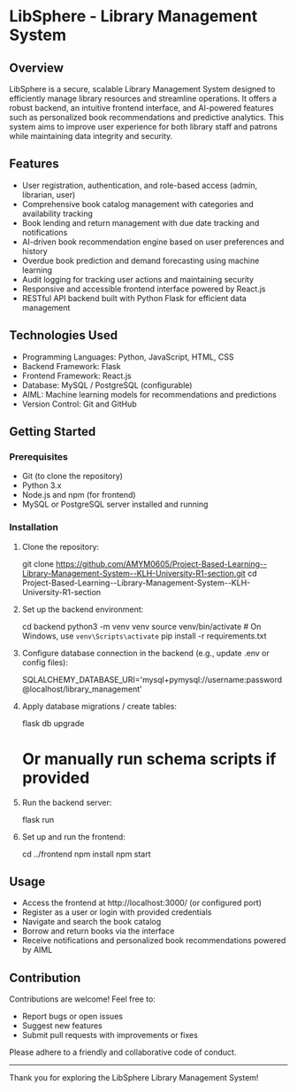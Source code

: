 # LibSphere - Library Management System

## Overview
LibSphere is a secure, scalable Library Management System designed to efficiently manage library resources and streamline operations. It offers a robust backend, an intuitive frontend interface, and AI-powered features such as personalized book recommendations and predictive analytics. This system aims to improve user experience for both library staff and patrons while maintaining data integrity and security.

## Features
- User registration, authentication, and role-based access (admin, librarian, user)
- Comprehensive book catalog management with categories and availability tracking
- Book lending and return management with due date tracking and notifications
- AI-driven book recommendation engine based on user preferences and history
- Overdue book prediction and demand forecasting using machine learning
- Audit logging for tracking user actions and maintaining security
- Responsive and accessible frontend interface powered by React.js
- RESTful API backend built with Python Flask for efficient data management

## Technologies Used
- Programming Languages: Python, JavaScript, HTML, CSS
- Backend Framework: Flask
- Frontend Framework: React.js
- Database: MySQL / PostgreSQL (configurable)
- AIML: Machine learning models for recommendations and predictions
- Version Control: Git and GitHub

## Getting Started

### Prerequisites
- Git (to clone the repository)
- Python 3.x
- Node.js and npm (for frontend)
- MySQL or PostgreSQL server installed and running

### Installation

1. Clone the repository:
    
    git clone https://github.com/AMYM0605/Project-Based-Learning--Library-Management-System--KLH-University-R1-section.git
    cd Project-Based-Learning--Library-Management-System--KLH-University-R1-section
    

2. Set up the backend environment:
    
    cd backend
    python3 -m venv venv
    source venv/bin/activate  # On Windows, use `venv\Scripts\activate`
    pip install -r requirements.txt
    

3. Configure database connection in the backend (e.g., update .env or config files):
    
    SQLALCHEMY_DATABASE_URI='mysql+pymysql://username:password@localhost/library_management'
    

4. Apply database migrations / create tables:
    
    flask db upgrade
    # Or manually run schema scripts if provided
    

5. Run the backend server:
    
    flask run
    

6. Set up and run the frontend:
    
    cd ../frontend
    npm install
    npm start
    

## Usage
- Access the frontend at http://localhost:3000/ (or configured port)
- Register as a user or login with provided credentials
- Navigate and search the book catalog
- Borrow and return books via the interface
- Receive notifications and personalized book recommendations powered by AIML

## Contribution
Contributions are welcome! Feel free to:
- Report bugs or open issues
- Suggest new features
- Submit pull requests with improvements or fixes

Please adhere to a friendly and collaborative code of conduct.

---

Thank you for exploring the LibSphere Library Management System!
